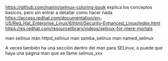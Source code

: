 https://github.com/mairin/selinux-coloring-book
  explica los conceptos basicos, pero sin entrar a detallar como hacer nada
https://access.redhat.com/documentation/en-US/Red_Hat_Enterprise_Linux/6/html/Security-Enhanced_Linux/index.html
https://es.redhat.com/resourcelibrary/videos/selinux-for-mere-mortals

man selinux
man httpd_selinux
man samba_selinux
man named_selinux

A veces también ha una sección dentro del man para SELinux, o puede que haya una página man que se llame selinux_xxx
